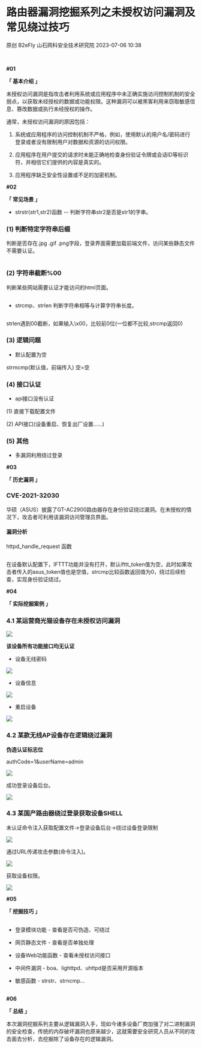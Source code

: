 #  路由器漏洞挖掘系列之未授权访问漏洞及常见绕过技巧   
原创 B2eFly  山石网科安全技术研究院   2023-07-06 10:38  
  
‍  
  
**‍#****0****1**  
  
  
**「 基本介绍 」**  
  
  
未授权访问漏洞是指攻击者利用系统或应用程序中未正确实施访问控制机制的安全弱点，以获取未经授权的数据或功能权限。这种漏洞可以被黑客利用来窃取敏感信息、篡改数据或执行未经授权的操作。  
  
通常，未授权访问漏洞的原因包括：  
1. 系统或应用程序的访问控制机制不严格，例如，使用默认的用户名/密码进行登录或者没有限制用户对数据和资源的访问权限。  
  
1. 应用程序在用户提交的请求时未能正确地检查身份验证令牌或会话ID等标识符，并相信它们提供的内容是真实的。  
  
1. 应用程序缺乏安全性设置或不足的加密机制。  
  
**#****02****‍**  
  
  
**「 常见场景 」**  
  
  
- strstr(str1,str2)函数 -- 判断字符串str2是否是str1的字串。  
  
### (1) 判断特定字符串后缀  
  
判断是否存在.jpg .gif .png字段，登录界面需要加载前端文件，访问某些静态文件不需要认证。  
```
```  
### (2) 字符串截断%00  
  
判断某些网站需要认证才能访问的html页面。  
```
```  
- strcmp、strlen 判断字符串相等与计算字符串长度。  
  
```
```  
  
strlen遇到00截断，如果输入\x00，比较前0位(一位都不比较,strcmp返回0)  
### (3) 逻辑问题  
- 默认配置为空  
  
strmcmp(默认值，前端传入) 空=空  
### (4) 接口认证  
- api接口没有认证  
  
(1) 直接下载配置文件  
  
(2) API接口(设备重启、恢复出厂设置......)  
### (5) 其他  
- 多漏洞利用绕过登录  
  
**#****03****‍**  
  
  
**「 历史漏洞 」**  
  
  
### CVE-2021-32030  
  
华硕（ASUS）披露了GT-AC2900路由器存在身份验证绕过漏洞。在未授权的情况下，攻击者可利用该漏洞访问管理员界面。  
#### 漏洞分析  
  
httpd_handle_request 函数  
```
```  
  
在设备默认配置下，IFTTT功能并没有打开，默认ifttt_token值为空，此时如果攻击者传入的asus_token值也是空值，strcmp比较函数返回值为0，绕过后续检查，实现身份验证绕过。  
  
  
**#****04****‍**  
  
  
**「 实际挖掘案例 」**  
  
### 4.1 某运营商光猫设备存在未授权访问漏洞  
  
![](https://mmbiz.qpic.cn/mmbiz_png/Gw8FuwXLJnTYeZC1S1P2EwFyO7VEiblxU3NZXkib6e1RTUTiaEnzthpZUSW6l1jlsoupe8ryUsaibk0ibXliba1L3j4A/640?wx_fmt=png "")  
  
**该设备所有功能接口均无认证**  
- 设备无线密码  
  
![](https://mmbiz.qpic.cn/mmbiz_png/Gw8FuwXLJnTYeZC1S1P2EwFyO7VEiblxU7TtSa1VJBlnUBrqELHQmeosJx2CSgqpU8DyvnQE3c93FWWBMCznicjA/640?wx_fmt=png "")  
- 设备信息  
  
![](https://mmbiz.qpic.cn/mmbiz_png/Gw8FuwXLJnTYeZC1S1P2EwFyO7VEiblxUR4qKA13mym8jUnmceicUnOdQcwibyzemexteiaibcPFnR76SLl6CDGNgQw/640?wx_fmt=png "")  
- 重启设备  
  
![](https://mmbiz.qpic.cn/mmbiz_png/Gw8FuwXLJnTYeZC1S1P2EwFyO7VEiblxU8NAStKXORmSvX3NG8QHRvcAX8U3iaYP9xoFQHfOQQBWVlLsFtrVPyNg/640?wx_fmt=png "")  
### 4.2 某款无线AP设备存在逻辑绕过漏洞  
  
**伪造认证标志位**  
  
authCode=1&userName=admin  
  
![](https://mmbiz.qpic.cn/mmbiz_png/Gw8FuwXLJnTYeZC1S1P2EwFyO7VEiblxUQibZDYVYIDb2qZeZGcgFb6LQcPQl5w23gT4x0NHyz4PjPa4ZbfBzrnA/640?wx_fmt=png "")  
  
成功登录设备后台。  
  
![](https://mmbiz.qpic.cn/mmbiz_png/Gw8FuwXLJnTYeZC1S1P2EwFyO7VEiblxUYG4MLmowXnJv6s8mg8w54U9hiaybiagfjNayPZMXk5EsMQ4r8v17IxQw/640?wx_fmt=png "")  
  
### 4.3 某国产路由器绕过登录获取设备SHELL  
  
未认证命令注入获取配置文件->登录设备后台->绕过设备登录限制  
  
![](https://mmbiz.qpic.cn/mmbiz_png/Gw8FuwXLJnTYeZC1S1P2EwFyO7VEiblxUpemVSFqKaicOtdRO4twOv27XgVUZUibWiaygHIrPgwPp8M0YzuXxibC2Mg/640?wx_fmt=png "")  
  
通过URL传递攻击参数(命令注入)。  
  
![](https://mmbiz.qpic.cn/mmbiz_png/Gw8FuwXLJnTYeZC1S1P2EwFyO7VEiblxUxdvicL1GPIxg0ob9Ze0RqujAnqHOFttia8wsq7yHZib7O9UTjBFn2RJzg/640?wx_fmt=png "")  
  
获取设备权限。  
  
![](https://mmbiz.qpic.cn/mmbiz_png/Gw8FuwXLJnTYeZC1S1P2EwFyO7VEiblxU51dmMcrztNiaRFVibD1VbQAbyogQic9Aia0tibYjZdpKXNueHDeicaf7U64Q/640?wx_fmt=png "")  
  
  
  
**#****05****‍**  
  
  
**「 挖掘技巧 」**  
  
##   
- 登录模块功能 - 查看是否可伪造、可绕过  
  
- 网页静态文件 - 查看是否单独处理  
  
- 设备Web功能函数 - 查看未授权访问接口  
  
- 中间件漏洞 - boa、lighttpd、uhttpd是否采用开源版本  
  
- 敏感函数 - strstr、strncmp...  
  
##   
  
**#****06****‍**  
  
  
**「 总结 」**  
  
  
本次漏洞挖掘系列主要从逻辑漏洞入手，现如今诸多设备厂商加强了对二进制漏洞的安全检查，传统的内存破坏漏洞也原来越少，这就需要安全研究人员从不同的攻击面去分析，去挖掘除了设备存在的逻辑漏洞。  
  
  
